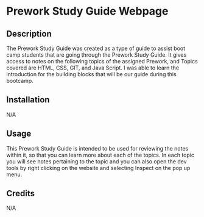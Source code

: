 # Prework Study Guide Webpage

## Description

The Prework Study Guide was created as a type of guide to assist boot camp students that are going through the Prework Study Guide. It gives access to notes on the following topics of the assigned Prework, and Topics covered are HTML, CSS, GIT, and Java Script. I was able to learn the introduction for the building blocks that will be our guide during this bootcamp. 

## Installation

N/A

## Usage

This Prework Study Guide is intended to be used for reviewing the notes within it, so that you can learn more about each of the topics. In each topic you will see notes pertaining to the topic and you can also open the dev tools by right clicking on the website and selecting Inspect on the pop up menu. 

## Credits

N/A
